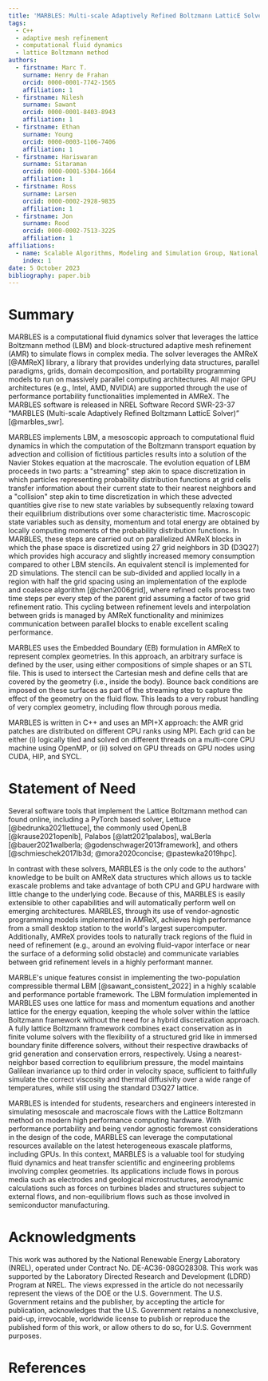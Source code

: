 ```yaml
---
title: 'MARBLES: Multi-scale Adaptively Refined Boltzmann LatticE Solver'
tags:
  - C++
  - adaptive mesh refinement
  - computational fluid dynamics
  - lattice Boltzmann method
authors:
  - firstname: Marc T.
    surname: Henry de Frahan
    orcid: 0000-0001-7742-1565
    affiliation: 1
  - firstname: Nilesh
    surname: Sawant
    orcid: 0000-0001-8403-8943
    affiliation: 1
  - firstname: Ethan
    surname: Young
    orcid: 0000-0003-1106-7406
    affiliation: 1
  - firstname: Hariswaran
    surname: Sitaraman
    orcid: 0000-0001-5304-1664
    affiliation: 1
  - firstname: Ross
    surname: Larsen
    orcid: 0000-0002-2928-9835
    affiliation: 1
  - firstname: Jon
    surname: Rood
    orcid: 0000-0002-7513-3225
    affiliation: 1
affiliations:
  - name: Scalable Algorithms, Modeling and Simulation Group, National Renewable Energy Laboratory, USA
    index: 1
date: 5 October 2023
bibliography: paper.bib
---
```


# Summary

MARBLES is a computational fluid dynamics solver that leverages the lattice Boltzmann method (LBM) and block-structured adaptive mesh refinement (AMR) to simulate flows in complex media. The solver leverages the AMReX [@AMReX] library, a library that provides underlying data structures, parallel paradigms, grids, domain decomposition, and portability programming models to run on massively parallel computing architectures. All major GPU architectures (e.g., Intel, AMD, NVIDIA) are supported through the use of performance portability functionalities implemented in AMReX. The MARBLES software is released in NREL Software Record SWR-23-37 “MARBLES (Multi-scale Adaptively Refined Boltzmann LatticE Solver)” [@marbles_swr].

MARBLES implements LBM, a mesoscopic approach to computational fluid dynamics in which the computation of the Boltzmann transport equation by advection and collision of fictitious particles results into a solution of the Navier Stokes equation at the macroscale. The evolution equation of LBM proceeds in two parts: a "streaming" step akin to space discretization in which particles representing probability distribution functions at grid cells transfer information about their current state to their nearest neighbors and a "collision" step akin to time discretization in which these advected quantities give rise to new state variables by subsequently relaxing toward their equilibrium distributions over some characteristic time. Macroscopic state variables such as density, momentum and total energy are obtained by locally computing moments of the probability distribution functions. In MARBLES, these steps are carried out on parallelized AMReX blocks in which the phase space is discretized using 27 grid neighbors in 3D (D3Q27) which provides high accuracy and slightly increased memory consumption compared to other LBM stencils. An equivalent stencil is implemented for 2D simulations. The stencil can be sub-divided and applied locally in a region with half the grid spacing using an implementation of the explode and coalesce algorithm [@chen2006grid], where refined cells process two time steps per every step of the parent grid assuming a factor of two grid refinement ratio. This cycling between refinement levels and interpolation between grids is managed by AMReX functionality and minimizes communication between parallel blocks to enable excellent scaling performance.

MARBLES uses the Embedded Boundary (EB) formulation in AMReX to represent complex geometries. In this approach, an arbitrary surface is defined by the user, using either compositions of simple shapes or an STL file. This is used to intersect the Cartesian mesh and define cells that are covered by the geometry (i.e., inside the body). Bounce back conditions are imposed on these surfaces as part of the streaming step to capture the effect of the geometry on the fluid flow. This leads to a very robust handling of very complex geometry, including flow through porous media.

MARBLES is written in C++ and uses an MPI+X approach: the AMR grid patches are distributed on different CPU ranks using MPI. Each grid can be either (i) logically tiled and solved on different threads on a multi-core CPU machine using OpenMP, or (ii) solved on GPU threads on GPU nodes using CUDA, HIP, and SYCL.

# Statement of Need

Several software tools that implement the Lattice Boltzmann method can found online, including a PyTorch based solver, Lettuce [@bedrunka2021lettuce], the commonly used OpenLB [@krause2021openlb], Palabos [@latt2021palabos], waLBerla [@bauer2021walberla; @godenschwager2013framework], and others [@schmieschek2017lb3d; @mora2020concise; @pastewka2019hpc].

In contrast with these solvers, MARBLES is the only code to the authors' knowledge to be built on AMReX data structures which allows us to tackle exascale problems and take advantage of both CPU and GPU hardware with little change to the underlying code. Because of this, MARBLES is easily extensible to other capabilities and will automatically perform well on emerging architectures. MARBLES, through its use of vendor-agnostic programming models implemented in AMReX, achieves high performance from a small desktop station to the world's largest supercomputer. Additionally, AMReX provides tools to naturally track regions of the fluid in need of refinement (e.g., around an evolving fluid-vapor interface or near the surface of a deforming solid obstacle) and communicate variables between grid refinement levels in a highly performant manner. 

MARBLE's unique features consist in implementing the two-population compressible thermal LBM [@sawant_consistent_2022] in a highly scalable and performance portable framework. The LBM formulation implemented in MARBLES uses one lattice for mass and momentum equations and another lattice for the energy equation, keeping the whole solver within the lattice Boltzmann framework without the need for a hybrid discretization approach. A fully lattice Boltzmann framework combines exact conservation as in finite volume solvers with the flexibility of a structured grid like in immersed boundary finite difference solvers, without their respective drawbacks of grid generation and conservation errors, respectively. Using a nearest-neighbor based correction to equilibrium pressure, the model maintains Galilean invariance up to third order in velocity space, sufficient to faithfully simulate the correct viscosity and thermal diffusivity over a wide range of temperatures, while still using the standard D3Q27 lattice. 

MARBLES is intended for students, researchers and engineers interested in simulating mesoscale and macroscale flows with the Lattice Boltzmann method on modern high performance computing hardware. With performance portability and being vendor agnostic foremost considerations in the design of the code, MARBLES can leverage the computational resources available on the latest heterogeneous exascale platforms, including GPUs. In this context, MARBLES is a valuable tool for studying fluid dynamics and heat transfer scientific and engineering problems involving complex geometries. Its applications include flows in porous media such as electrodes and geological microstructures, aerodynamic calculations such as forces on turbines blades and structures subject to external flows, and non-equilibrium flows such as those involved in semiconductor manufacturing.

# Acknowledgments

This work was authored by the National Renewable Energy Laboratory (NREL), operated under Contract No. DE-AC36-08GO28308. This work was supported by the Laboratory Directed Research and Development (LDRD) Program at NREL. The views expressed in the article do not necessarily represent the views of the DOE or the U.S. Government. The U.S. Government retains and the publisher, by accepting the article for publication, acknowledges that the U.S. Government retains a nonexclusive, paid-up, irrevocable, worldwide license to publish or reproduce the published form of this work, or allow others to do so, for U.S. Government purposes.

# References
